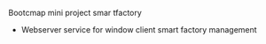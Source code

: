 Bootcmap mini project smar tfactory
- Webserver service for window client smart factory management 
